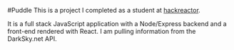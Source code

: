 #Puddle
This is a project I completed as a student at [hackreactor](http://hackreactor.com).

It is a full stack JavaScript application with a Node/Express backend and a front-end rendered with React. I am pulling information from the DarkSky.net API. 
